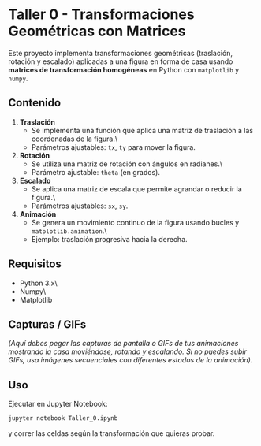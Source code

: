 # Taller 0 - Transformaciones Geométricas con Matrices

Este proyecto implementa transformaciones geométricas (traslación,
rotación y escalado) aplicadas a una figura en forma de casa usando
**matrices de transformación homogéneas** en Python con `matplotlib` y
`numpy`.

## Contenido

1.  **Traslación**
    -   Se implementa una función que aplica una matriz de traslación a
        las coordenadas de la figura.\
    -   Parámetros ajustables: `tx`, `ty` para mover la figura.
2.  **Rotación**
    -   Se utiliza una matriz de rotación con ángulos en radianes.\
    -   Parámetro ajustable: `theta` (en grados).
3.  **Escalado**
    -   Se aplica una matriz de escala que permite agrandar o reducir la
        figura.\
    -   Parámetros ajustables: `sx`, `sy`.
4.  **Animación**
    -   Se genera un movimiento continuo de la figura usando bucles y
        `matplotlib.animation`.\
    -   Ejemplo: traslación progresiva hacia la derecha.

## Requisitos

-   Python 3.x\
-   Numpy\
-   Matplotlib

## Capturas / GIFs

*(Aquí debes pegar las capturas de pantalla o GIFs de tus animaciones
mostrando la casa moviéndose, rotando y escalando. Si no puedes subir
GIFs, usa imágenes secuenciales con diferentes estados de la
animación).*

## Uso

Ejecutar en Jupyter Notebook:

``` bash
jupyter notebook Taller_0.ipynb
```

y correr las celdas según la transformación que quieras probar.
